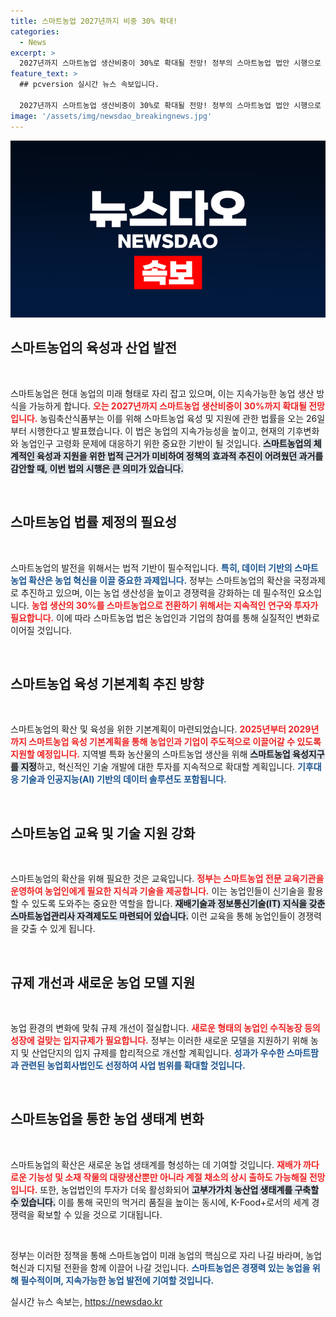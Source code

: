 ```yaml
---
title: 스마트농업 2027년까지 비중 30% 확대!
categories:
  - News
excerpt: >
  2027년까지 스마트농업 생산비중이 30%로 확대될 전망! 정부의 스마트농업 법안 시행으로 혁신적인 농업 생태계가 조성된다. 변화하는 농업 환경 속, 스마트 팜 기업을 위한 지원과 투자 유치가 본격화된다. 당신의 농업 미래는 여기서 시작됩니다!
feature_text: >
  ## pcversion 실시간 뉴스 속보입니다.

  2027년까지 스마트농업 생산비중이 30%로 확대될 전망! 정부의 스마트농업 법안 시행으로 혁신적인 농업 생태계가 조성된다. 변화하는 농업 환경 속, 스마트 팜 기업을 위한 지원과 투자 유치가 본격화된다. 당신의 농업 미래는 여기서 시작됩니다!
image: '/assets/img/newsdao_breakingnews.jpg'
---
```


<p><img src="/assets/img/newsdao_breakingnews.jpg" alt="pcversion 속보" /></p>

<h2 data-ke-size="size26">스마트농업의 육성과 산업 발전</h2>

<p data-ke-size="size16">&nbsp;</p>

<p>스마트농업은 현대 농업의 미래 형태로 자리 잡고 있으며, 이는 지속가능한 농업 생산 방식을 가능하게 합니다. <b><span style="color: #ee2323;">오는 2027년까지 스마트농업 생산비중이 30%까지 확대될 전망입니다.</span></b> 농림축산식품부는 이를 위해 스마트농업 육성 및 지원에 관한 법률을 오는 26일부터 시행한다고 발표했습니다. 이 법은 농업의 지속가능성을 높이고, 현재의 기후변화와 농업인구 고령화 문제에 대응하기 위한 중요한 기반이 될 것입니다. <b><span style="background-color: #21538527;">스마트농업의 체계적인 육성과 지원을 위한 법적 근거가 미비하여 정책의 효과적 추진이 어려웠던 과거를 감안할 때, 이번 법의 시행은 큰 의미가 있습니다.</span></b></p>

<p data-ke-size="size16">&nbsp;</p>

<h2 data-ke-size="size26">스마트농업 법률 제정의 필요성</h2>

<p data-ke-size="size16">&nbsp;</p>

<p>스마트농업의 발전을 위해서는 법적 기반이 필수적입니다. <b><span style="color: #1a5490;">특히, 데이터 기반의 스마트농업 확산은 농업 혁신을 이끌 중요한 과제입니다.</span></b> 정부는 스마트농업의 확산을 국정과제로 추진하고 있으며, 이는 농업 생산성을 높이고 경쟁력을 강화하는 데 필수적인 요소입니다. <b><span style="color: #ee2323;">농업 생산의 30%를 스마트농업으로 전환하기 위해서는 지속적인 연구와 투자가 필요합니다.</span></b> 이에 따라 스마트농업 법은 농업인과 기업의 참여를 통해 실질적인 변화로 이어질 것입니다.</p>

<p data-ke-size="size16">&nbsp;</p>

<h2 data-ke-size="size26">스마트농업 육성 기본계획 추진 방향</h2>

<p data-ke-size="size16">&nbsp;</p>

<p>스마트농업의 확산 및 육성을 위한 기본계획이 마련되었습니다. <b><span style="color: #ee2323;">2025년부터 2029년까지 스마트농업 육성 기본계획을 통해 농업인과 기업이 주도적으로 이끌어갈 수 있도록 지원할 예정입니다.</span></b> 지역별 특화 농산물의 스마트농업 생산을 위해 <b><span style="background-color: #21538527;">스마트농업 육성지구를 지정</span></b>하고, 혁신적인 기술 개발에 대한 투자를 지속적으로 확대할 계획입니다. <b><span style="color: #1a5490;">기후대응 기술과 인공지능(AI) 기반의 데이터 솔루션도 포함됩니다.</span></b></p>

<p data-ke-size="size16">&nbsp;</p>

<h2 data-ke-size="size26">스마트농업 교육 및 기술 지원 강화</h2>

<p data-ke-size="size16">&nbsp;</p>

<p>스마트농업의 확산을 위해 필요한 것은 교육입니다. <b><span style="color: #ee2323;">정부는 스마트농업 전문 교육기관을 운영하여 농업인에게 필요한 지식과 기술을 제공합니다.</span></b> 이는 농업인들이 신기술을 활용할 수 있도록 도와주는 중요한 역할을 합니다. <b><span style="background-color: #21538527;">재배기술과 정보통신기술(IT) 지식을 갖춘 스마트농업관리사 자격제도도 마련되어 있습니다.</span></b> 이런 교육을 통해 농업인들이 경쟁력을 갖출 수 있게 됩니다.</p>

<p data-ke-size="size16">&nbsp;</p>

<h2 data-ke-size="size26">규제 개선과 새로운 농업 모델 지원</h2>

<p data-ke-size="size16">&nbsp;</p>

<p>농업 환경의 변화에 맞춰 규제 개선이 절실합니다. <b><span style="color: #ee2323;">새로운 형태의 농업인 수직농장 등의 성장에 걸맞는 입지규제가 필요합니다.</span></b> 정부는 이러한 새로운 모델을 지원하기 위해 농지 및 산업단지의 입지 규제를 합리적으로 개선할 계획입니다. <b><span style="color: #1a5490;">성과가 우수한 스마트팜과 관련된 농업회사법인도 선정하여 사업 범위를 확대할 것입니다.</span></b></p>

<p data-ke-size="size16">&nbsp;</p>

<h2 data-ke-size="size26">스마트농업을 통한 농업 생태계 변화</h2>

<p data-ke-size="size16">&nbsp;</p>

<p>스마트농업의 확산은 새로운 농업 생태계를 형성하는 데 기여할 것입니다. <b><span style="color: #ee2323;">재배가 까다로운 기능성 및 소재 작물의 대량생산뿐만 아니라 계절 채소의 상시 출하도 가능해질 전망입니다.</span></b> 또한, 농업법인의 투자가 더욱 활성화되어 <b><span style="background-color: #21538527;">고부가가치 농산업 생태계를 구축할 수 있습니다.</span></b> 이를 통해 국민의 먹거리 품질을 높이는 동시에, K-Food+로서의 세계 경쟁력을 확보할 수 있을 것으로 기대됩니다.</p>

<p data-ke-size="size16">&nbsp;</p>

<p>정부는 이러한 정책을 통해 스마트농업이 미래 농업의 핵심으로 자리 나길 바라며, 농업혁신과 디지털 전환을 함께 이끌어 나갈 것입니다. <b><span style="color: #1a5490;">스마트농업은 경쟁력 있는 농업을 위해 필수적이며, 지속가능한 농업 발전에 기여할 것입니다.</span></b> </p>
실시간 뉴스 속보는, <a href="https://newsdao.kr" rel="dofollow">https://newsdao.kr</a>


